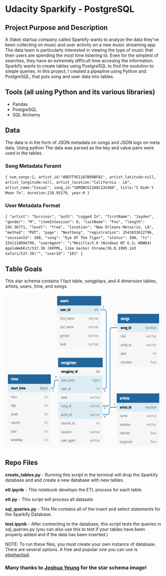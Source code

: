 # Udacity Sparkify - PostgreSQL

## Project Purpose and Description

A (fake) startup company called Sparkify wants to analyze the data they've been collecting on music and user activity on a new music streaming app.  The data team is particularly interested in viewing the type of music that their users are spending the most time listening to.  Even for the simplest of searches, they have an extremely difficult time accesing the information.  Sparkify wants to create tables using PostgreSQL to find the soulution to simple queries.  In this project, I created a pipepline using Python and PostgreSQL, that puts song and user data into tables.  

## Tools (all using Python and its various libraries)
   - Pandas
   - PostgreSQL
   - SQL Alchemy
   
## Data

The data is in the form of JSON metadata on songs and JSON logs on meta data.  Using python  The data was parsed as the key and value pairs were used in the tables.  

### Song Metadata Foramt

   `{
      num_songs:1,
      artist_id:"ARD7TVE1187B99BFB1",
      artist_latitude:null,
      artist_longitude:null,
      artist_location:"California - LA",
      artist_name:"Casual",
      song_id:"SOMZWCG12A8C13C480",
      title:"I Didn't Mean To",
      duration:218.93179,
      year:0
   }`

### User Metadata Format

`{
  "artist": "Survivor",
  "auth": "Logged In",
  "firstName": "Jayden",
  "gender": "M",
  "itemInSession": 0,
  "lastName": "Fox",
  "length": 245.36771,
  "level": "free",
  "location": "New Orleans-Metairie, LA",
  "method": "PUT",
  "page": "NextSong",
  "registration": 1541033612796,
  "sessionId": 100,
  "song": "Eye Of The Tiger",
  "status": 200,
  "ts": 1541110994796,
  "userAgent": "\"Mozilla/5.0 (Windows NT 6.3; WOW64) AppleWebKit/537.36 (KHTML, like Gecko) Chrome/36.0.1985.143 Safari/537.36\"",
  "userId": "101"
}`

## Table Goals
 
 This star schema contains 1 fact table, songplays, and 4 dimension tables, artists, users, time, and songs. 
 
 <p align="center">
<img src="data/ft.png" width="700" height="500">
</p>

## Repo Files

**create_tables.py** - Running this script in the terminal will drop the Sparkify database and and create a new database with new tables. 

**etl.ipynb** - This notebook develops the ETL process for each table. 

**etl.py** - This script will process all datasets 

**sql_queries.py** -  This file contains all of the insert and select statements for the Sparkify Database.  

**test.ipynb** - After connecting to the database, this script tests the queries in sql_queries.py (you can also use this to test if your tables have been properly  added and if the data has been inserted.)

NOTE:  To run these files, you must create your own instance of database. There are several options.  A free and popular one you can use is [elephantsql](https://customer.elephantsql.com/instance/create).

 
### Many thanks to [Joshua Yeung](https://towardsdatascience.com/data-modeling-for-a-music-streaming-app-db46a4595e4e) for the star schema image!
